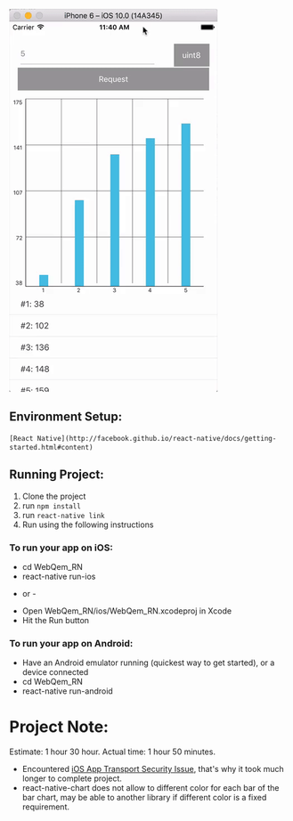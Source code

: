 ![Gif](./image.gif "Screencast")

## Environment Setup:

    [React Native](http://facebook.github.io/react-native/docs/getting-started.html#content)

## Running Project:

1. Clone the project
2. run `npm install`
3. run `react-native link`
4. Run using the following instructions

### To run your app on iOS:
   * cd WebQem_RN
   * react-native run-ios
   - or -
   * Open WebQem_RN/ios/WebQem_RN.xcodeproj in Xcode
   * Hit the Run button

### To run your app on Android:
   * Have an Android emulator running (quickest way to get started), or a device connected
   * cd WebQem_RN
   * react-native run-android



# Project Note:

Estimate:   1 hour 30 hour.
Actual time: 1 hour 50 minutes.

- Encountered [iOS App Transport Security Issue](https://facebook.github.io/react-native/releases/0.28/docs/known-issues.html#ios-app-transport-security-and-loading-http-resources), that's why it took much longer to complete project.
- react-native-chart does not allow to different color for each bar of the bar chart, may be able to another library if different color is a fixed requirement.
